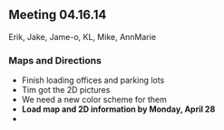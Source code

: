## Meeting 04.16.14
Erik, Jake, Jame-o, KL, Mike, AnnMarie

### Maps and Directions
* Finish loading offices and parking lots
* Tim got the 2D pictures
* We need a new color scheme for them
* **Load map and 2D information by Monday, April 28**
*
